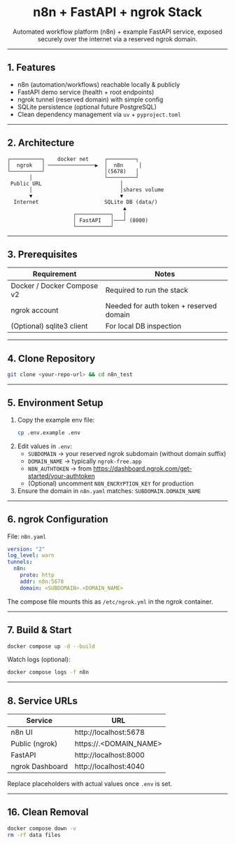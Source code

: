 <div align="center">

# n8n + FastAPI + ngrok Stack

Automated workflow platform (n8n) + example FastAPI service, exposed securely over the internet via a reserved ngrok domain.

</div>

---
## 1. Features
* n8n (automation/workflows) reachable locally & publicly
* FastAPI demo service (health + root endpoints)
* ngrok tunnel (reserved domain) with simple config
* SQLite persistence (optional future PostgreSQL)
* Clean dependency management via `uv` + `pyproject.toml`

---
## 2. Architecture
```
┌──────────┐    docker net     ┌─────────┐
│  ngrok   │ ───────────────▶  │  n8n     │
└──────────┘                   │(5678)   │
       │                       └─────────┘
 Public URL                         │
       │                            │shares volume
       ▼                            ▼
  Internet                     SQLite DB (data/)
                                     ▲
                     ┌───────────┐   │
                     │ FastAPI   │───┘ (8000)
                     └───────────┘
```

---
## 3. Prerequisites
| Requirement | Notes |
|-------------|-------|
| Docker / Docker Compose v2 | Required to run the stack |
| ngrok account | Needed for auth token + reserved domain |
| (Optional) sqlite3 client | For local DB inspection |

---
## 4. Clone Repository
```bash
git clone <your-repo-url> && cd n8n_test
```

---
## 5. Environment Setup
1. Copy the example env file:
   ```bash
   cp .env.example .env
   ```
2. Edit values in `.env`:
   - `SUBDOMAIN` → your reserved ngrok subdomain (without domain suffix)
   - `DOMAIN_NAME` → typically `ngrok-free.app`
   - `N8N_AUTHTOKEN` → from https://dashboard.ngrok.com/get-started/your-authtoken
   - (Optional) uncomment `N8N_ENCRYPTION_KEY` for production
3. Ensure the domain in `n8n.yaml` matches: `SUBDOMAIN.DOMAIN_NAME`

---
## 6. ngrok Configuration
File: `n8n.yaml`
```yaml
version: "2"
log_level: warn
tunnels:
  n8n:
    proto: http
    addr: n8n:5678
    domain: <SUBDOMAIN>.<DOMAIN_NAME>
```
The compose file mounts this as `/etc/ngrok.yml` in the ngrok container.

---
## 7. Build & Start
```bash
docker compose up -d --build
```
Watch logs (optional):
```bash
docker compose logs -f n8n
```

---
## 8. Service URLs
| Service | URL |
|---------|-----|
| n8n UI | http://localhost:5678 |
| Public (ngrok) | https://<SUBDOMAIN>.<DOMAIN_NAME> |
| FastAPI | http://localhost:8000 |
| ngrok Dashboard | http://localhost:4040 |

Replace placeholders with actual values once `.env` is set.

---
## 16. Clean Removal
```bash
docker compose down -v
rm -rf data files
```